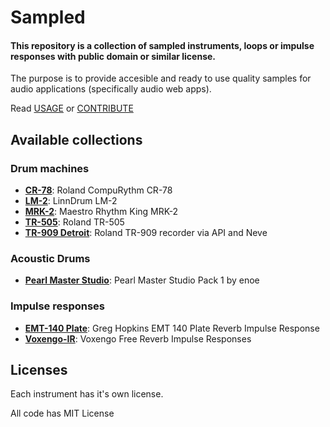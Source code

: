 # Sampled

#### This repository is a collection of sampled instruments, loops or impulse responses with public domain or similar license.

The purpose is to provide accesible and ready to use quality samples for audio applications (specifically audio web apps).

Read [USAGE](https://github.com/danigb/sampled/tree/master/USAGE.md) or
[CONTRIBUTE](https://github.com/danigb/sampled/tree/master/CONTRIBUTE.md)

## Available collections

### Drum machines

- __[CR-78](https://danigb.github.io/sampled/DM/CR-78)__: Roland CompuRythm CR-78
- __[LM-2](https://danigb.github.io/sampled/DM/LM-2)__: LinnDrum LM-2
- __[MRK-2](https://danigb.github.io/sampled/DM/MRK-2)__: Maestro Rhythm King MRK-2
- __[TR-505](https://danigb.github.io/sampled/DM/TR-505)__: Roland TR-505
- __[TR-909 Detroit](https://danigb.github.io/sampled/DM/TR-909/Detroit)__: Roland TR-909 recorder via API and Neve

### Acoustic Drums

- __[Pearl Master Studio](https://danigb.github.io/sampled/DRUMS/pearl-master-studio)__: Pearl Master Studio Pack 1 by enoe

### Impulse responses

- __[EMT-140 Plate](https://danigb.github.io/sampled/IR/EMT140-Plate)__: Greg Hopkins EMT 140 Plate Reverb Impulse Response
- __[Voxengo-IR](https://danigb.github.io/sampled/IR/Voxengo)__: Voxengo Free Reverb Impulse Responses

## Licenses

Each instrument has it's own license.

All code has MIT License

